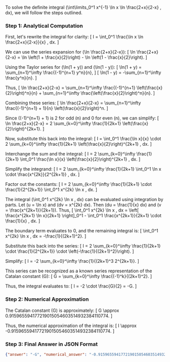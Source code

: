 To solve the definite integral \(\int\limits_0^1 x^{-1} \ln x \ln \frac{2+x}{2-x} \, dx\), we will follow the steps outlined.

### Step 1: Analytical Computation

First, let's rewrite the integral for clarity:
\[ I = \int_0^1 \frac{\ln x \ln \frac{2+x}{2-x}}{x} \, dx. \]

We can use the series expansion for \(\ln \frac{2+x}{2-x}\):
\[ \ln \frac{2+x}{2-x} = \ln \left(1 + \frac{x}{2}\right) - \ln \left(1 - \frac{x}{2}\right). \]

Using the Taylor series for \(\ln(1 + y)\) and \(\ln(1 - y)\):
\[ \ln(1 + y) = \sum_{n=1}^\infty \frac{(-1)^{n+1} y^n}{n}, \]
\[ \ln(1 - y) = -\sum_{n=1}^\infty \frac{y^n}{n}. \]

Thus,
\[ \ln \frac{2+x}{2-x} = \sum_{n=1}^\infty \frac{(-1)^{n+1} \left(\frac{x}{2}\right)^n}{n} + \sum_{n=1}^\infty \frac{\left(\frac{x}{2}\right)^n}{n}. \]

Combining these series:
\[ \ln \frac{2+x}{2-x} = \sum_{n=1}^\infty \frac{(-1)^{n+1} + 1}{n} \left(\frac{x}{2}\right)^n. \]

Since \((-1)^{n+1} + 1\) is 2 for odd \(n\) and 0 for even \(n\), we can simplify:
\[ \ln \frac{2+x}{2-x} = 2 \sum_{k=0}^\infty \frac{1}{2k+1} \left(\frac{x}{2}\right)^{2k+1}. \]

Now, substitute this back into the integral:
\[ I = \int_0^1 \frac{\ln x}{x} \cdot 2 \sum_{k=0}^\infty \frac{1}{2k+1} \left(\frac{x}{2}\right)^{2k+1} \, dx. \]

Interchange the sum and the integral:
\[ I = 2 \sum_{k=0}^\infty \frac{1}{2k+1} \int_0^1 \frac{\ln x}{x} \left(\frac{x}{2}\right)^{2k+1} \, dx. \]

Simplify the integrand:
\[ I = 2 \sum_{k=0}^\infty \frac{1}{2k+1} \int_0^1 \ln x \cdot \frac{x^{2k}}{2^{2k+1}} \, dx. \]

Factor out the constants:
\[ I = 2 \sum_{k=0}^\infty \frac{1}{2k+1} \cdot \frac{1}{2^{2k+1}} \int_0^1 x^{2k} \ln x \, dx. \]

The integral \(\int_0^1 x^{2k} \ln x \, dx\) can be evaluated using integration by parts. Let \(u = \ln x\) and \(dv = x^{2k} dx\). Then \(du = \frac{1}{x} dx\) and \(v = \frac{x^{2k+1}}{2k+1}\). Thus,
\[ \int_0^1 x^{2k} \ln x \, dx = \left[ \frac{x^{2k+1} \ln x}{2k+1} \right]_0^1 - \int_0^1 \frac{x^{2k+1}}{2k+1} \cdot \frac{1}{x} \, dx. \]

The boundary term evaluates to 0, and the remaining integral is:
\[ \int_0^1 x^{2k} \ln x \, dx = -\frac{1}{(2k+1)^2}. \]

Substitute this back into the series:
\[ I = 2 \sum_{k=0}^\infty \frac{1}{2k+1} \cdot \frac{1}{2^{2k+1}} \cdot \left(-\frac{1}{(2k+1)^2}\right). \]

Simplify:
\[ I = -2 \sum_{k=0}^\infty \frac{1}{(2k+1)^3 2^{2k+1}}. \]

This series can be recognized as a known series representation of the Catalan constant \(G\):
\[ G = \sum_{k=0}^\infty \frac{(-1)^k}{(2k+1)^2}. \]

Thus, the integral evaluates to:
\[ I = -2 \cdot \frac{G}{2} = -G. \]

### Step 2: Numerical Approximation

The Catalan constant \(G\) is approximately:
\[ G \approx 0.915965594177219015054603514932384110774. \]

Thus, the numerical approximation of the integral is:
\[ I \approx -0.915965594177219015054603514932384110774. \]

### Step 3: Final Answer in JSON Format

```json
{"answer": "-G", "numerical_answer": "-0.915965594177219015054603514932384110774"}
```